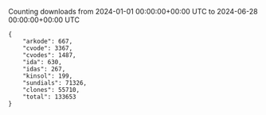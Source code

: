 
Counting downloads from 2024-01-01 00:00:00+00:00 UTC to 2024-06-28 00:00:00+00:00 UTC

```
{
    "arkode": 667,
    "cvode": 3367,
    "cvodes": 1487,
    "ida": 630,
    "idas": 267,
    "kinsol": 199,
    "sundials": 71326,
    "clones": 55710,
    "total": 133653
}
```

